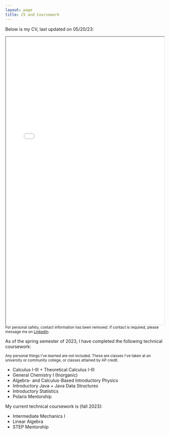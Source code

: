 ```yaml
---
layout: page
title: CV and Coursework
---
```


<p class="message">Below is my CV, last updated on 05/20/23: </p>

<iframe src="/CVObscured-2.pdf" width="100%" height="910px"></iframe>
<sub>For personal safety, contact information has been removed. If contact is required, please message me on <a href="https://linkedin.com/in/neilghugare" target="_blank" rel="noopener noreferrer">LinkedIn</a>.</sub>

<br>

<p class="message">As of the spring semester of 2023, I have completed the following technical coursework: </p>
<sub>Any personal things I've learned are not included. These are classes I've taken at an university or community college, or classes attained by AP credit.</sub>

<ul>
<li>Calculus I-III + Theoretical Calculus I-III</li>
<li>General Chemistry I (Inorganic)</li>
<li>Algebra- and Calculus-Based Introductory Physics</li>
<li>Introductory Java + Java Data Structures</li>
<li>Introductory Statistics</li>
<li>Polaris Mentorship</li>
</ul>

<p class="message">My current technical coursework is (fall 2023): </p>

<ul>
<li>Intermediate Mechanics I</li>
<li>Linear Algebra</li>
<li>STEP Mentorship</li>
</ul>